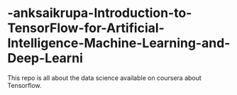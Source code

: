 # -anksaikrupa-Introduction-to-TensorFlow-for-Artificial-Intelligence-Machine-Learning-and-Deep-Learni
This repo is all about the data science available on coursera about Tensorflow.
